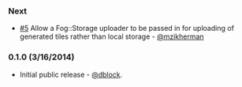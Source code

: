 ### Next

* [#5](https://github.com/dblock/dzt/pull/5) Allow a Fog::Storage uploader to be passed in for uploading of generated tiles rather than local storage - [@mzikherman](https://github.com/mzikherman)

### 0.1.0 (3/16/2014)

* Initial public release - [@dblock](https://github.com/dblock).
